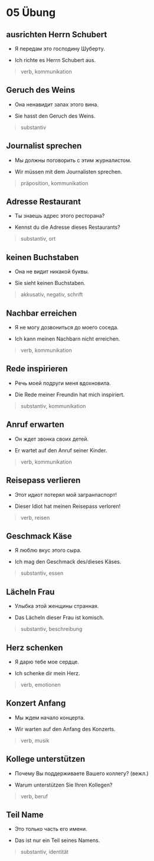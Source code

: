 # 05 Übung

## ausrichten Herrn Schubert
- Я передам это господину Шуберту.
* Ich richte es Herrn Schubert aus.
> verb, kommunikation

## Geruch des Weins
- Она ненавидит запах этого вина.
* Sie hasst den Geruch des Weins.
> substantiv

## Journalist sprechen
- Мы должны поговорить с этим журналистом.
* Wir müssen mit dem Journalisten sprechen.
> präposition, kommunikation

## Adresse Restaurant
- Ты знаешь адрес этого ресторана?
* Kennst du die Adresse dieses Restaurants?
> substantiv, ort

## keinen Buchstaben
- Она не видит никакой буквы.
* Sie sieht keinen Buchstaben.
> akkusativ, negativ, schrift

## Nachbar erreichen
- Я не могу дозвониться до моего соседа.
* Ich kann meinen Nachbarn nicht erreichen.
> verb, kommunikation

## Rede inspirieren
- Речь моей подруги меня вдохновила.
* Die Rede meiner Freundin hat mich inspiriert.
> substantiv, kommunikation

## Anruf erwarten
- Он ждет звонка своих детей.
* Er wartet auf den Anruf seiner Kinder.
> verb, kommunikation

## Reisepass verlieren
- Этот идиот потерял мой загранпаспорт!
* Dieser Idiot hat meinen Reisepass verloren!
> verb, reisen

## Geschmack Käse
- Я люблю вкус этого сыра.
* Ich mag den Geschmack des/dieses Käses.
> substantiv, essen

## Lächeln Frau
- Улыбка этой женщины странная.
* Das Lächeln dieser Frau ist komisch.
> substantiv, beschreibung

## Herz schenken
- Я дарю тебе мое сердце.
* Ich schenke dir mein Herz.
> verb, emotionen

## Konzert Anfang
- Мы ждем начало концерта.
* Wir warten auf den Anfang des Konzerts.
> verb, musik

## Kollege unterstützen
- Почему Вы поддерживаете Вашего коллегу? (вежл.)
* Warum unterstützen Sie Ihren Kollegen?
> verb, beruf

## Teil Name
- Это только часть его имени.
* Das ist nur ein Teil seines Namens.
> substantiv, identität